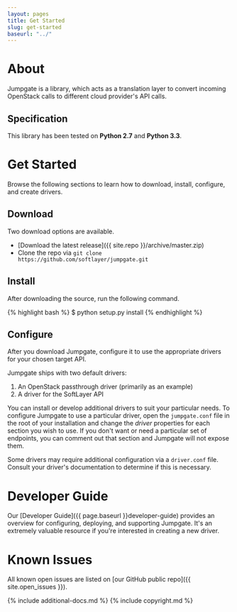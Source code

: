 ```yaml
---
layout: pages
title: Get Started
slug: get-started
baseurl: "../"
---
```


# About

Jumpgate is a library, which acts as a translation layer to convert incoming OpenStack calls to different cloud provider's API calls.

## Specification

This library has been tested on **Python 2.7** and **Python 3.3**.

# Get Started

Browse the following sections to learn how to download, install, configure, and create drivers.

## Download

Two download options are available.

*   [Download the latest release]({{ site.repo }}/archive/master.zip)
*   Clone the repo via `git clone https://github.com/softlayer/jumpgate.git`

## Install

After downloading the source, run the following command.

{% highlight bash %}
$ python setup.py install
{% endhighlight %}

## Configure

After you download Jumpgate, configure it to use the appropriate drivers for your chosen target API. 

Jumpgate ships with two default drivers:

1. An OpenStack passthrough driver (primarily as an example)
2. A driver for the SoftLayer API

You can install or develop additional drivers to suit your particular needs. To configure Jumpgate to use a particular driver, open the `jumpgate.conf` file in the root of your installation and change the *driver* properties for each section you wish to use. If you don't want or need a particular set of endpoints, you can comment out that section and Jumpgate will not expose them.

Some drivers may require additional configuration via a `driver.conf` file. Consult your driver's documentation to determine if this is necessary.

# Developer Guide

Our [Developer Guide]({{ page.baseurl }}developer-guide) provides an overview for configuring, deploying, and supporting Jumpgate. It's an extremely valuable resource if you're interested in creating a new driver.

# Known Issues

All known open issues are listed on [our GitHub public repo]({{ site.open_issues }}).

{% include additional-docs.md %}
{% include copyright.md %}